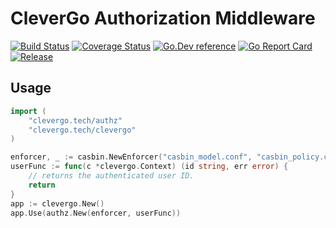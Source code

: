 # CleverGo Authorization Middleware
[![Build Status](https://travis-ci.org/clevergo/authz.svg?branch=master)](https://travis-ci.org/clevergo/authz)
[![Coverage Status](https://coveralls.io/repos/github/clevergo/authz/badge.svg?branch=master)](https://coveralls.io/github/clevergo/authz?branch=master)
[![Go.Dev reference](https://img.shields.io/badge/go.dev-reference-blue?logo=go&logoColor=white)](https://pkg.go.dev/clevergo.tech/authz?tab=doc)
[![Go Report Card](https://goreportcard.com/badge/github.com/clevergo/authz)](https://goreportcard.com/report/github.com/clevergo/authz)
[![Release](https://img.shields.io/github/release/clevergo/authz.svg?style=flat-square)](https://github.com/clevergo/authz/releases)

## Usage

```go
import (
    "clevergo.tech/authz"
    "clevergo.tech/clevergo"
)
```

```go
enforcer, _ := casbin.NewEnforcer("casbin_model.conf", "casbin_policy.csv")
userFunc := func(c *clevergo.Context) (id string, err error) {
    // returns the authenticated user ID.
    return
}
app := clevergo.New()
app.Use(authz.New(enforcer, userFunc))
```
